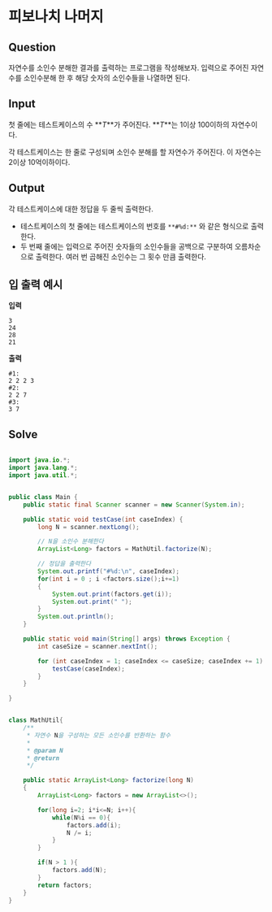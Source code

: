# 피보나치 나머지

## Question

자연수를 소인수 분해한 결과를 출력하는 프로그램을 작성해보자. 입력으로 주어진 자연수를 소인수분해 한 후 해당 숫자의 소인수들을 나열하면 된다.

## Input

첫 줄에는 테스트케이스의 수 **_T_**가 주어진다. **_T_**는 1이상 100이하의 자연수이다.

각 테스트케이스는 한 줄로 구성되며 소인수 분해를 할 자연수가 주어진다. 이 자연수는 2이상 10억이하이다.

## Output

각 테스트케이스에 대한 정답을 두 줄씩 출력한다.

- 테스트케이스의 첫 줄에는 테스트케이스의 번호를 `**#%d:**` 와 같은 형식으로 출력한다.
- 두 번째 줄에는 입력으로 주어진 숫자들의 소인수들을 공백으로 구분하여 오름차순으로 출력한다. 여러 번 곱해진 소인수는 그 횟수 만큼 출력한다.

## 입 출력 예시

**입력**

```
3
24
28
21
```

**출력**

```
#1:
2 2 2 3
#2:
2 2 7
#3:
3 7
```

## Solve

```java

import java.io.*;
import java.lang.*;
import java.util.*;


public class Main {
	public static final Scanner scanner = new Scanner(System.in);

	public static void testCase(int caseIndex) {
		long N = scanner.nextLong();

		// N을 소인수 분해한다
		ArrayList<Long> factors = MathUtil.factorize(N);

		// 정답을 출력한다
		System.out.printf("#%d:\n", caseIndex);
		for(int i = 0 ; i <factors.size();i+=1)
		{
			System.out.print(factors.get(i));
			System.out.print(" ");
		}
		System.out.println();
	}

	public static void main(String[] args) throws Exception {
		int caseSize = scanner.nextInt();

		for (int caseIndex = 1; caseIndex <= caseSize; caseIndex += 1) {
			testCase(caseIndex);
		}
	}

}


class MathUtil{
	/**
	 * 자연수 N을 구성하는 모든 소인수를 반환하는 함수
	 *
	 * @param N
	 * @return
	 */

	public static ArrayList<Long> factorize(long N)
	{
		ArrayList<Long> factors = new ArrayList<>();

		for(long i=2; i*i<=N; i++){
			while(N%i == 0){
				factors.add(i);
				N /= i;
			}
		}

		if(N > 1 ){
			factors.add(N);
		}
		return factors;
	}
}
```

